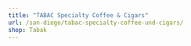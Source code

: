 ```yaml
---
title: "TABAC Specialty Coffee & Cigars"
url: /san-diego/tabac-specialty-coffee-und-cigars/
shop: Tabak
---
```

